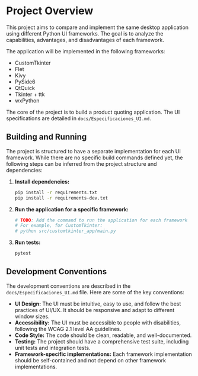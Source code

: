# Project Overview

This project aims to compare and implement the same desktop application using different Python UI frameworks. The goal is to analyze the capabilities, advantages, and disadvantages of each framework.

The application will be implemented in the following frameworks:

* CustomTkinter
* Flet
* Kivy
* PySide6
* QtQuick
* Tkinter + ttk
* wxPython

The core of the project is to build a product quoting application. The UI specifications are detailed in `docs/Especificaciones_UI.md`.

## Building and Running

The project is structured to have a separate implementation for each UI framework. While there are no specific build commands defined yet, the following steps can be inferred from the project structure and dependencies:

1. **Install dependencies:**

    ```bash
    pip install -r requirements.txt
    pip install -r requirements-dev.txt
    ```

2. **Run the application for a specific framework:**

    ```bash
    # TODO: Add the command to run the application for each framework
    # For example, for CustomTkinter:
    # python src/customtkinter_app/main.py
    ```

3. **Run tests:**

    ```bash
    pytest
    ```

## Development Conventions

The development conventions are described in the `docs/Especificaciones_UI.md` file. Here are some of the key conventions:

* **UI Design:** The UI must be intuitive, easy to use, and follow the best practices of UI/UX. It should be responsive and adapt to different window sizes.
* **Accessibility:** The UI must be accessible to people with disabilities, following the WCAG 2.1 level AA guidelines.
* **Code Style:** The code should be clean, readable, and well-documented.
* **Testing:** The project should have a comprehensive test suite, including unit tests and integration tests.
* **Framework-specific implementations:** Each framework implementation should be self-contained and not depend on other framework implementations.
